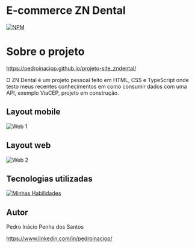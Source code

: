 # E-commerce ZN Dental

[![NPM](https://img.shields.io/npm/l/react)](https://github.com/pedroinaciop/projeto-site_zndental/blob/main/LICENSE) 

# Sobre o projeto

https://pedroinaciop.github.io/projeto-site_zndental/ 

O ZN Dental é um projeto pessoal feito em HTML, CSS e TypeScript onde testo meus recentes conhecimentos em como consumir dados com uma API, exemplo ViaCEP, projeto em construção.

## Layout mobile
![Web 1](https://pedroinaciop.github.io/projeto-site_zndental/dist/images/web-1.png)

## Layout web
![Web 2](https://pedroinaciop.github.io/projeto-site_zndental/dist/images/web-2.png)

## Tecnologias utilizadas
[![Minhas Habilidades](https://skillicons.dev/icons?i=html,css,ts)](https://skillicons.dev)

## Autor

Pedro Inácio Penha dos Santos

https://www.linkedin.com/in/pedroinaciop/
